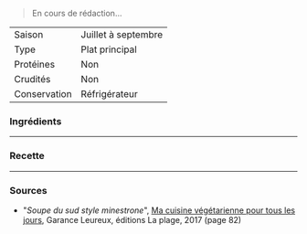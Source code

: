 > En cours de rédaction...

| | |
|:---|:---|
| Saison | Juillet à septembre |
| Type | Plat principal |
| Protéines | Non |
| Crudités | Non |
| Conservation | Réfrigérateur |

### Ingrédients

---

### Recette

---

### Sources

* "*Soupe du sud style minestrone*", [Ma cuisine végétarienne pour tous les jours](https://www.laplage.fr/catalogue/ma-cuisine-vegetarienne-pour-tous-les-jours-garance-leureux-2/), Garance Leureux, éditions La plage, 2017 (page 82)
